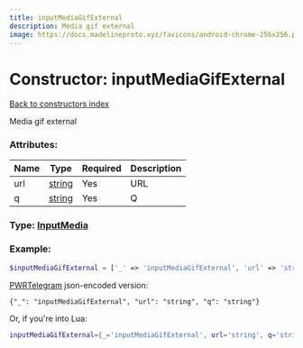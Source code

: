 ```yaml
---
title: inputMediaGifExternal
description: Media gif external
image: https://docs.madelineproto.xyz/favicons/android-chrome-256x256.png
---
```

# Constructor: inputMediaGifExternal  
[Back to constructors index](index.md)



Media gif external

### Attributes:

| Name     |    Type       | Required | Description |
|----------|---------------|----------|-------------|
|url|[string](../types/string.md) | Yes|URL|
|q|[string](../types/string.md) | Yes|Q|



### Type: [InputMedia](../types/InputMedia.md)


### Example:

```php
$inputMediaGifExternal = ['_' => 'inputMediaGifExternal', 'url' => 'string', 'q' => 'string'];
```  

[PWRTelegram](https://pwrtelegram.xyz) json-encoded version:

```
{"_": "inputMediaGifExternal", "url": "string", "q": "string"}
```


Or, if you're into Lua:

```lua
inputMediaGifExternal={_='inputMediaGifExternal', url='string', q='string'}

```


